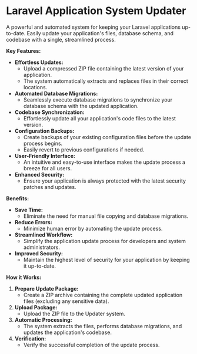 # Laravel Application System Updater

A powerful and automated system for keeping your Laravel applications up-to-date. Easily update your application's files, database schema, and codebase with a single, streamlined process.

**Key Features:**

- **Effortless Updates:**
    - Upload a compressed ZIP file containing the latest version of your application.
    - The system automatically extracts and replaces files in their correct locations.
- **Automated Database Migrations:**
    - Seamlessly execute database migrations to synchronize your database schema with the updated application.
- **Codebase Synchronization:**
    - Effortlessly update all your application's code files to the latest version.
- **Configuration Backups:**
    - Create backups of your existing configuration files before the update process begins.
    - Easily revert to previous configurations if needed.
- **User-Friendly Interface:**
    - An intuitive and easy-to-use interface makes the update process a breeze for all users.
- **Enhanced Security:**
    - Ensure your application is always protected with the latest security patches and updates.

**Benefits:**

- **Save Time:**
    - Eliminate the need for manual file copying and database migrations.
- **Reduce Errors:**
    - Minimize human error by automating the update process.
- **Streamlined Workflow:**
    - Simplify the application update process for developers and system administrators.
- **Improved Security:**
    - Maintain the highest level of security for your application by keeping it up-to-date.

**How it Works:**

1. **Prepare Update Package:**
    - Create a ZIP archive containing the complete updated application files (excluding any sensitive data).
2. **Upload Package:**
    - Upload the ZIP file to the Updater system.
3. **Automatic Processing:**
    - The system extracts the files, performs database migrations, and updates the application's codebase.
4. **Verification:**
    - Verify the successful completion of the update process.
